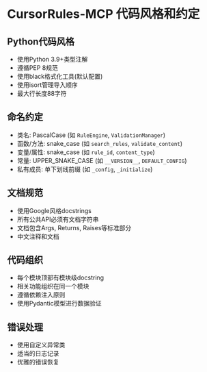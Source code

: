 # CursorRules-MCP 代码风格和约定

## Python代码风格
- 使用Python 3.9+类型注解
- 遵循PEP 8规范
- 使用black格式化工具(默认配置)
- 使用isort管理导入顺序
- 最大行长度88字符

## 命名约定
- 类名: PascalCase (如 `RuleEngine`, `ValidationManager`)
- 函数/方法: snake_case (如 `search_rules`, `validate_content`)
- 变量/属性: snake_case (如 `rule_id`, `content_type`)
- 常量: UPPER_SNAKE_CASE (如 `__VERSION__`, `DEFAULT_CONFIG`)
- 私有成员: 单下划线前缀 (如 `_config`, `_initialize`)

## 文档规范
- 使用Google风格docstrings
- 所有公共API必须有文档字符串
- 文档包含Args, Returns, Raises等标准部分
- 中文注释和文档

## 代码组织
- 每个模块顶部有模块级docstring
- 相关功能组织在同一个模块
- 遵循依赖注入原则
- 使用Pydantic模型进行数据验证

## 错误处理
- 使用自定义异常类
- 适当的日志记录
- 优雅的错误恢复